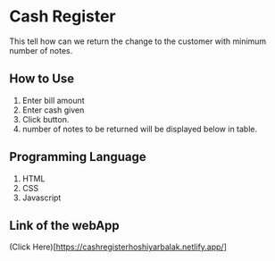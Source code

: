 # Cash Register

This tell how can we return the change to the customer with minimum number of notes.

## How to Use 

1. Enter  bill amount
2. Enter  cash given
2. Click  button.
3. number of notes to be returned will be displayed below in table.


## Programming Language

1. HTML
2. CSS
3. Javascript

## Link of the webApp

(Click Here)[https://cashregisterhoshiyarbalak.netlify.app/]
